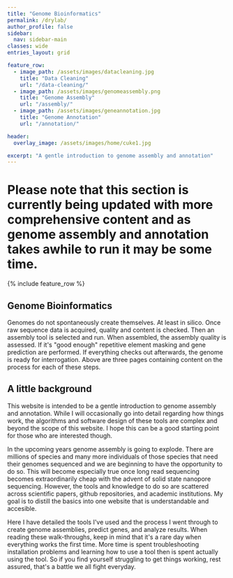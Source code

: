 ```yaml
---
title: "Genome Bioinformatics"
permalink: /drylab/
author_profile: false
sidebar:
  nav: sidebar-main
classes: wide
entries_layout: grid

feature_row:
  - image_path: /assets/images/datacleaning.jpg
    title: "Data Cleaning"
    url: "/data-cleaning/"
  - image_path: /assets/images/genomeassembly.png
    title: "Genome Assembly"
    url: "/assembly/"
  - image_path: /assets/images/geneannotation.jpg
    title: "Genome Annotation"
    url: "/annotation/"

header:
  overlay_image: /assets/images/home/cuke1.jpg

excerpt: "A gentle introduction to genome assembly and annotation"
---
```


# Please note that this section is currently being updated with more comprehensive content and as genome assembly and annotation takes awhile to run it may be some time. 

{% include feature_row %}

## Genome Bioinformatics

Genomes do not spontaneously create themselves. At least in silico. Once raw sequence data is acquired, quality and content is checked. Then an assembly tool is selected and run. When assembled, the assembly quality is assessed. If it's "good enough" repetitive element masking and gene prediction are performed. If everything checks out afterwards, the genome is ready for interrogation. Above are three pages containing content on the process for each of these steps. 

## A little background 

This website is intended to be a gentle introduction to genome assembly and annotation. While I will occasionally go into detail regarding how things work, the algorithms and software design of these tools are complex and beyond the scope of this website. I hope this can be a good starting point for those who are interested though. 

In the upcoming years genome assembly is going to explode. There are millions of species and many more individuals of those species that need their genomes sequenced and we are beginning to have the opportunity to do so. This will become especially true once long read sequencing becomes extraordinarily cheap with the advent of solid state nanopore sequencing. However, the tools and knowledge to do so are scattered across scientific papers, github repositories, and academic institutions. My goal is to distill the basics into one website that is understandable and accesible. 

Here I have detailed the tools I've used and the process I went through to create genome assemblies, predict genes, and analyze results. When reading these walk-throughs, keep in mind that it's a rare day when everything works the first time. More time is spent troubleshooting installation problems and learning how to use a tool then is spent actually using the tool. So if you find yourself struggling to get things working, rest assured, that's a battle we all fight everyday. 





